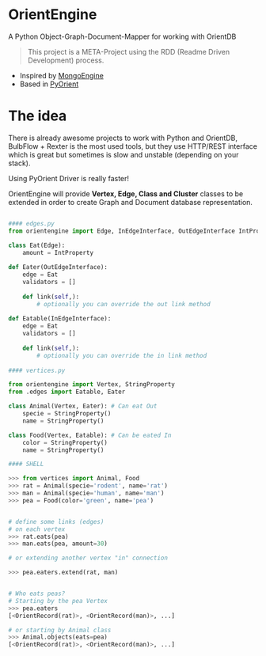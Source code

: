 OrientEngine
============

A Python Object-Graph-Document-Mapper for working with OrientDB 


> This project is a META-Project using the RDD (Readme Driven Development) process.


- Inspired by [MongoEngine](http://github.com/mongoengine) 
- Based in [PyOrient](https://github.com/rochacbruno/pyorient)


The idea 
========

There is already awesome projects to work with Python and OrientDB, BulbFlow + Rexter is the most used tools, but they use HTTP/REST interface which is great but sometimes is slow and unstable (depending on your stack). 

Using PyOrient Driver is really faster!

OrientEngine will provide **Vertex, Edge, Class and Cluster** classes to be extended in order to create Graph and Document database representation.

```python

#### edges.py
from orientengine import Edge, InEdgeInterface, OutEdgeInterface IntProperty

class Eat(Edge):
    amount = IntProperty
    
def Eater(OutEdgeInterface):
    edge = Eat
    validators = []
    
    def link(self,):
        # optionally you can override the out link method
    
def Eatable(InEdgeInterface):
    edge = Eat
    validators = []
    
    def link(self,):
        # optionally you can override the in link method
    
#### vertices.py

from orientengine import Vertex, StringProperty
from .edges import Eatable, Eater

class Animal(Vertex, Eater): # Can eat Out
    specie = StringProperty()
    name = StringProperty()

class Food(Vertex, Eatable): # Can be eated In
    color = StringProperty()
    name = StringProperty()

#### SHELL

>>> from vertices import Animal, Food
>>> rat = Animal(specie='rodent', name='rat')
>>> man = Animal(specie='human', name='man')
>>> pea = Food(color='green', name='pea')


# define some links (edges) 
# on each vertex
>>> rat.eats(pea)
>>> man.eats(pea, amount=30)

# or extending another vertex "in" connection

>>> pea.eaters.extend(rat, man)


# Who eats peas?
# Starting by the pea Vertex
>>> pea.eaters
[<OrientRecord(rat)>, <OrientRecord(man)>, ...]

# or starting by Animal class
>>> Animal.objects(eats=pea)
[<OrientRecord(rat)>, <OrientRecord(man)>, ...]

```

